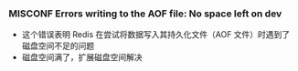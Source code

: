 ### MISCONF Errors writing to the AOF file: No space left on dev
- 这个错误表明 Redis 在尝试将数据写入其持久化文件（AOF 文件）时遇到了磁盘空间不足的问题
- 磁盘空间满了，扩展磁盘空间解决
